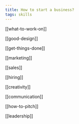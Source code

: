 ```yaml
---
title: How to start a business? 
tags: skills 
---
```



[[what-to-work-on]]

[[good-design]]

[[get-things-done]]

[[marketing]]

[[sales]]

[[hiring]]

[[creativity]]

[[communication]]

[[how-to-pitch]]

[[leadership]]
